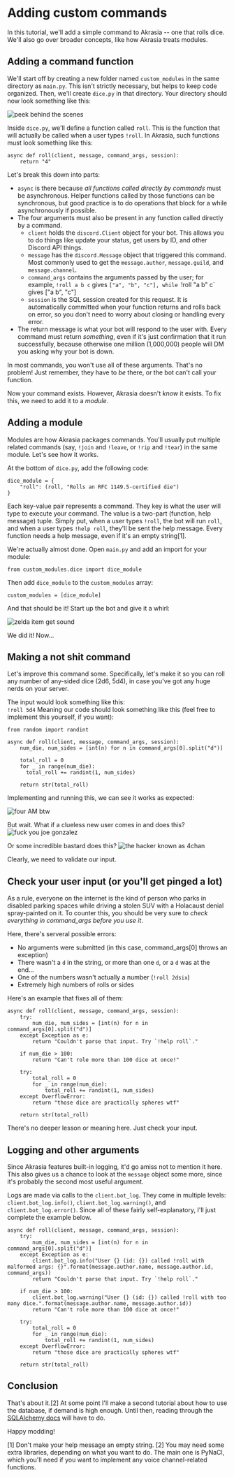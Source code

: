 # Adding custom commands

In this tutorial, we'll add a simple command to Akrasia -- one that rolls dice. We'll also go over broader concepts, like how Akrasia treats modules.

## Adding a command function

We'll start off by creating a new folder named `custom_modules` in the same directory as `main.py`. This isn't strictly necessary, but helps to keep code organized.
Then, we'll create `dice.py` in that directory. Your directory should now look something like this:  

![peek behind the scenes](https://i.imgur.com/vHkkOXc.png)

Inside `dice.py`, we'll define a function called `roll`. This is the function that will actually be called when a user types `!roll`.
In Akrasia, such functions must look something like this:
```
async def roll(client, message, command_args, session):
    return "4"
```
Let's break this down into parts:
  * `async` is there because *all functions called directly by commands* must be asynchronous. Helper functions called by those functions can be synchronous, but good practice is to do operations that block for a while asynchronously if possible.
  * The four arguments must also be present in any function called directly by a command.
    * `client` holds the `discord.Client` object for your bot. This allows you to do things like update your status, get users by ID, and other Discord API things.
    * `message` has the `discord.Message` object that triggered this command. Most commonly used to get the `message.author`, `message.guild`, and `message.channel`.
    * `command_args` contains the arguments passed by the user; for example, `!roll a b c` gives `["a", "b", "c"], while `!roll "a b" c` gives ["a b", "c"]
    * `session` is the SQL session created for this request. It is automatically committed when your function returns and rolls back on error, so you don't need to worry about closing or handling every error.
  * The return message is what your bot will respond to the user with. Every command must return *something*, even if it's just confirmation that it run successfully, because otherwise one million (1,000,000) people will DM you asking why your bot is down.
  
In most commands, you won't use all of these arguments. That's no problem! Just remember, they have to *be* there, or the bot can't call your function.

Now your command exists. However, Akrasia doesn't *know* it exists. To fix this, we need to add it to a *module*.

## Adding a module

Modules are how Akrasia packages commands. You'll usually put multiple related commands (say, `!join` and `!leave`, or `!rip` and `!tear`) in the same module. Let's see how it works.

At the bottom of `dice.py`, add the following code:
```
dice_module = {
    "roll": (roll, "Rolls an RFC 1149.5-certified die")
}
```

Each key-value pair represents a command. They key is what the user will type to execute your command. The value is a two-part (function, help message) tuple.
Simply put, when a user types `!roll`, the bot will run `roll`, and when a user types `!help roll`, they'll be sent the help message.
Every function needs a help message, even if it's an empty string[1].

We're actually almost done. Open `main.py` and add an import for your module:
```
from custom_modules.dice import dice_module
```
Then add `dice_module` to the `custom_modules` array:
```
custom_modules = [dice_module]
```

And that should be it! Start up the bot and give it a whirl:

![*zelda item get sound*](https://i.imgur.com/nC3X4vf.png)

We did it! Now...

## Making a not shit command

Let's improve this command some. Specifically, let's make it so you can roll any number of any-sided dice (2d6, 5d4), in case you've got any huge nerds on your server.

The input would look something like this:  
`!roll 5d4` 
Meaning our code should look something like this (feel free to implement this yourself, if you want):
```
from random import randint

async def roll(client, message, command_args, session):
    num_die, num_sides = [int(n) for n in command_args[0].split("d")]
    
    total_roll = 0
    for _ in range(num_die):
      total_roll += randint(1, num_sides)
    
    return str(total_roll)
```

Implementing and running this, we can see it works as expected:  

![four AM btw](https://i.imgur.com/LoZEnjA.png)

But wait. What if a clueless new user comes in and does this?
![fuck you joe gonzalez](https://i.imgur.com/7yJ4HkR.png)

Or some incredible bastard does this?
![the hacker known as 4chan](https://i.imgur.com/jaUjPkH.png)

Clearly, we need to validate our input.

## Check your user input (or you'll get pinged a lot)
As a rule, everyone on the internet is the kind of person who parks in disabled parking spaces while driving a stolen SUV with a Holacaust denial spray-painted on it.
To counter this, you should be very sure to *check everything in command_args before you use it*.

Here, there's serveral possible errors:
  * No arguments were submitted (in this case, command_args[0] throws an exception)
  * There wasn't a `d` in the string, or more than one `d`, or a `d` was at the end...
  * One of the numbers wasn't actually a number (`!roll 2dsix`)
  * Extremely high numbers of rolls or sides

Here's an example that fixes all of them:
```
async def roll(client, message, command_args, session):
    try:
        num_die, num_sides = [int(n) for n in command_args[0].split("d")]
    except Exception as e:
        return "Couldn't parse that input. Try `!help roll`."
      
    if num_die > 100:
        return "Can't role more than 100 dice at once!"
    
    try:
        total_roll = 0
        for _ in range(num_die):
            total_roll += randint(1, num_sides)
    except OverflowError:
        return "those dice are practically spheres wtf"
    
    return str(total_roll)
```
There's no deeper lesson or meaning here. Just check your input.

## Logging and other arguments
Since Akrasia features built-in logging, it'd go amiss not to mention it here. This also gives us a chance to look at the `message` object some more, since it's probably the second most useful argument.

Logs are made via calls to the `client.bot_log`. They come in multiple levels: `client.bot_log.info()`, `client.bot_log.warning()`,
and `client.bot_log.error()`. Since all of these fairly self-explanatory, I'll just complete the example below.

```
async def roll(client, message, command_args, session):
    try:
        num_die, num_sides = [int(n) for n in command_args[0].split("d")]
    except Exception as e:
        client.bot_log.info("User {} (id: {}) called !roll with malformed args: {}".format(message.author.name, message.author.id, command_args))
        return "Couldn't parse that input. Try `!help roll`."
      
    if num_die > 100:
        client.bot_log.warning("User {} (id: {}) called !roll with too many dice.".format(message.author.name, message.author.id))
        return "Can't role more than 100 dice at once!"
    
    try:
        total_roll = 0
        for _ in range(num_die):
            total_roll += randint(1, num_sides)
    except OverflowError:
        return "those dice are practically spheres wtf"
    
    return str(total_roll)
```

## Conclusion

That's about it.[2] At some point I'll make a second tutorial about how to use the database, if demand is high enough. Until then, reading through the [SQLAlchemy docs](https://docs.sqlalchemy.org/en/13/) will have to do.

Happy modding!

[1] Don't make your help message an empty string.
[2] You may need some extra libraries, depending on what you want to do. The main one is PyNaCl, which you'll need if you want to implement any voice channel-related functions.
